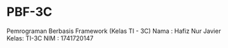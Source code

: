 # PBF-3C
Pemrograman Berbasis Framework (Kelas TI - 3C)
Nama : Hafiz Nur Javier
Kelas: TI-3C
NIM  : 1741720147
